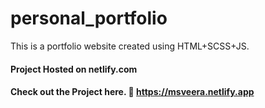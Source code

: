 # personal_portfolio
This is a portfolio website created using HTML+SCSS+JS. 
#### Project Hosted on netlify.com
#### Check out the Project here. :link: https://msveera.netlify.app
